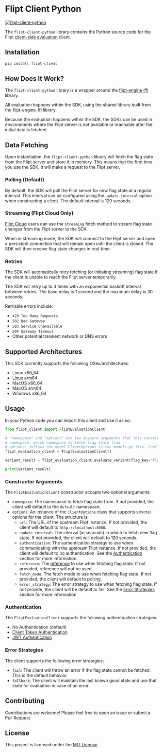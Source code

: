 # Flipt Client Python

[![flipt-client-python](https://img.shields.io/pypi/v/flipt-client.svg)](https://pypi.org/project/flipt-client)

The `flipt-client-python` library contains the Python source code for the Flipt [client-side evaluation](https://www.flipt.io/docs/integration/client) client.

## Installation

```bash
pip install flipt-client
```

## How Does It Work?

The `flipt-client-python` library is a wrapper around the [flipt-engine-ffi](https://github.com/flipt-io/flipt-client-sdks/tree/main/flipt-engine-ffi) library.

All evaluation happens within the SDK, using the shared library built from the [flipt-engine-ffi](https://github.com/flipt-io/flipt-client-sdks/tree/main/flipt-engine-ffi) library.

Because the evaluation happens within the SDK, the SDKs can be used in environments where the Flipt server is not available or reachable after the initial data is fetched.

## Data Fetching

Upon instantiation, the `flipt-client-python` library will fetch the flag state from the Flipt server and store it in memory. This means that the first time you use the SDK, it will make a request to the Flipt server.

### Polling (Default)

By default, the SDK will poll the Flipt server for new flag state at a regular interval. This interval can be configured using the `update_interval` option when constructing a client. The default interval is 120 seconds.

### Streaming (Flipt Cloud Only)

[Flipt Cloud](https://flipt.io/cloud) users can use the `streaming` fetch method to stream flag state changes from the Flipt server to the SDK.

When in streaming mode, the SDK will connect to the Flipt server and open a persistent connection that will remain open until the client is closed. The SDK will then receive flag state changes in real-time.

### Retries

The SDK will automatically retry fetching (or initiating streaming) flag state if the client is unable to reach the Flipt server temporarily.

The SDK will retry up to 3 times with an exponential backoff interval between retries. The base delay is 1 second and the maximum delay is 30 seconds.

Retriable errors include:

- `429 Too Many Requests`
- `502 Bad Gateway`
- `503 Service Unavailable`
- `504 Gateway Timeout`
- Other potential transient network or DNS errors

## Supported Architectures

This SDK currently supports the following OSes/architectures:

- Linux x86_64
- Linux arm64
- MacOS x86_64
- MacOS arm64
- Windows x86_64

## Usage

In your Python code you can import this client and use it as so:

```python
from flipt_client import FliptEvaluationClient

# "namespace" and "options" are two keyword arguments that this constructor accepts
# namespace: which namespace to fetch flag state from
# options: follows the model ClientOptions in the models.py file. Configures the url of the upstream Flipt instance, the interval in which to fetch new flag state, and the authentication method if your upstream Flipt instance requires it
flipt_evaluation_client = FliptEvaluationClient()

variant_result = flipt_evaluation_client.evaluate_variant(flag_key="flag1", entity_id="entity", context={"fizz": "buzz"})

print(variant_result)
```

### Constructor Arguments

The `FliptEvaluationClient` constructor accepts two optional arguments:

- `namespace`: The namespace to fetch flag state from. If not provided, the client will default to the `default` namespace.
- `options`: An instance of the `ClientOptions` class that supports several options for the client. The structure is:
  - `url`: The URL of the upstream Flipt instance. If not provided, the client will default to `http://localhost:8080`.
  - `update_interval`: The interval (in seconds) in which to fetch new flag state. If not provided, the client will default to 120 seconds.
  - `authentication`: The authentication strategy to use when communicating with the upstream Flipt instance. If not provided, the client will default to no authentication. See the [Authentication](#authentication) section for more information.
  - `reference`: The [reference](https://docs.flipt.io/guides/user/using-references) to use when fetching flag state. If not provided, reference will not be used.
  - `fetch_mode`: The fetch mode to use when fetching flag state. If not provided, the client will default to polling.
  - `error_strategy`: The error strategy to use when fetching flag state. If not provide, the client will be default to fail. See the [Error Strategies](#error-strategies) section for more information.

### Authentication

The `FliptEvaluationClient` supports the following authentication strategies:

- No Authentication (default)
- [Client Token Authentication](https://docs.flipt.io/authentication/using-tokens)
- [JWT Authentication](https://docs.flipt.io/authentication/using-jwts)

### Error Strategies

The client supports the following error strategies:

- `fail`: The client will throw an error if the flag state cannot be fetched. This is the default behavior.
- `fallback`: The client will maintain the last known good state and use that state for evaluation in case of an error.

## Contributing

Contributions are welcome! Please feel free to open an issue or submit a Pull Request.

## License

This project is licensed under the [MIT License](LICENSE).
